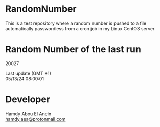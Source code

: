# RandomNumber    
This is a test repository where a random number is pushed to a file automatically passwordless from a cron job in my Linux CentOS server    
# Random Number of the last run   
20027
      
Last update (GMT +1)    
05/13/24 08:00:01
# Developer    
Hamdy Abou El Anein   
hamdy.aea@protonmail.com
